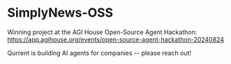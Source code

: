 # SimplyNews-OSS

Winning project at the AGI House Open-Source Agent Hackathon: https://app.agihouse.org/events/open-source-agent-hackathon-20240824

Qurrent is building AI agents for companies -- please reach out!
